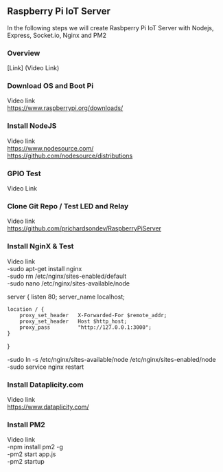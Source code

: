 ## Raspberry Pi IoT Server

In the following steps we will create Rasbperry Pi IoT Server with Nodejs, Express, Socket.io, Nginx and PM2


### Overview
[Link] (Video Link)


### Download OS and Boot Pi
Video link  
https://www.raspberrypi.org/downloads/


### Install NodeJS
Video link  
https://www.nodesource.com/  
https://github.com/nodesource/distributions


### GPIO Test
Video Link


### Clone Git Repo / Test LED and Relay
Video link  
https://github.com/prichardsondev/RaspberryPiServer


### Install NginX & Test
Video link  
-sudo apt-get install nginx  
-sudo rm /etc/nginx/sites-enabled/default  
-sudo nano /etc/nginx/sites-available/node  

server {
    listen 80;
    server_name localhost;

    location / {
        proxy_set_header   X-Forwarded-For $remote_addr;
        proxy_set_header   Host $http_host;
        proxy_pass         "http://127.0.0.1:3000";
    }
}

-sudo ln -s /etc/nginx/sites-available/node /etc/nginx/sites-enabled/node  
-sudo service nginx restart


### Install Dataplicity.com
Video link  
https://www.dataplicity.com/


### Install PM2
Video link  
-npm install pm2 -g  
-pm2 start app.js  
-pm2 startup  
